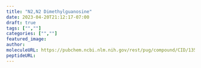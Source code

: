 ```yaml
---
title: "N2,N2 Dimethylguanosine"
date: 2023-04-20T21:12:17-07:00
draft: true
tags: ["",""]
categories: ["",""]
featured_image: 
author: 
moleculeURL: https://pubchem.ncbi.nlm.nih.gov/rest/pug/compound/CID/135501639/record/SDF/?record_type=3d&response_type=display
peptideURL:
---
```

